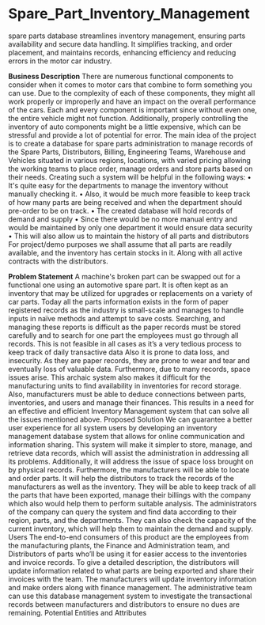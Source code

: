 # Spare_Part_Inventory_Management
spare parts database streamlines inventory management, ensuring parts availability and secure data handling. It simplifies tracking, and order placement, and maintains records, enhancing efficiency and reducing errors in the motor car industry.


**Business Description**
There are numerous functional components to consider when it comes to motor cars that combine to form something you can use. Due to the complexity of each of these components, they might all work properly or improperly and have an impact on the overall performance of the cars. Each and every component is important since without even one, the entire vehicle might not function. Additionally, properly controlling the inventory of auto components might be a little expensive, which can be stressful and provide a lot of potential for error. The main idea of the project is to create a database for spare parts administration to manage records of the Spare Parts, Distributors, Billing, Engineering Teams, Warehouse and Vehicles situated in various regions, locations, with varied pricing allowing the working teams to place order, manage orders and store parts based on their needs.
Creating such a system will be helpful in the following ways:
• It's quite easy for the departments to manage the inventory without manually checking it.
• Also, it would be much more feasible to keep track of how many parts are being received and when the department should pre-order to be on track.
• The created database will hold records of demand and supply
• Since there would be no more manual entry and would be maintained by only one department it would ensure data security
• This will also allow us to maintain the history of all parts and distributors
For project/demo purposes we shall assume that all parts are readily available, and the inventory has certain stocks in it. Along with all active contracts with the distributors.

**Problem Statement**
A machine's broken part can be swapped out for a functional one using an automotive spare part. It is often kept as an inventory that may be utilized for upgrades or replacements on a variety of car parts.
Today all the parts information exists in the form of paper registered records as the industry is small-scale and manages to handle inputs in naïve methods and attempt to save costs. Searching, and managing these reports is difficult as the paper records must be stored carefully and to search for one part the employees must go through all records. This is not feasible in all cases as it’s a very tedious process to keep track of daily transactive data Also it is prone to data loss, and insecurity.
As they are paper records, they are prone to wear and tear and eventually loss of valuable data. Furthermore, due to many records, space issues arise.
This archaic system also makes it difficult for the manufacturing units to find availability in inventories for record storage. Also, manufacturers must be able to deduce connections between parts, inventories, and users and manage their finances. This results in a need for an effective and efficient Inventory Management system that can solve all the issues mentioned above.
Proposed Solution
We can guarantee a better user experience for all system users by developing an inventory management database system that allows for online communication and information sharing.
This system will make it simpler to store, manage, and retrieve data records, which will assist the administration in addressing all its problems. Additionally, it will address the issue of space loss brought on by physical records. Furthermore, the manufacturers will be able to locate and order parts.
It will help the distributors to track the records of the manufacturers as well as the inventory. They will be able to keep track of all the parts that have been exported, manage their billings with the company which also would help them to perform suitable analysis. The administrators of the company can query the system and find data according to their region, parts, and the departments. They can also check the capacity of the current inventory, which will help them to maintain the demand and supply.
Users
The end-to-end consumers of this product are the employees from the manufacturing plants, the Finance and Administration team, and Distributors of parts who’ll be using it for easier access to the inventories and invoice records.
To give a detailed description, the distributors will update information related to what parts are being exported and share their invoices with the team. The manufacturers will update inventory information and make orders along with finance management.
The administrative team can use this database management system to investigate the transactional records between manufacturers and distributors to ensure no dues are remaining.
Potential Entities and Attributes
